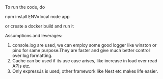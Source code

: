 To run the code, do 

npm install
ENV=local node app


or create a docker build and run it




Assumptions and leverages:
1. console.log are used, we can employ some good logger like winston or pino for same purpose.They are faster and give much better control over log formatting.
2. Cache can be used if its use case arises, like increase in load over read APIs etc.
3. Only expressJs is used, other framework like Nest etc makes life easier.